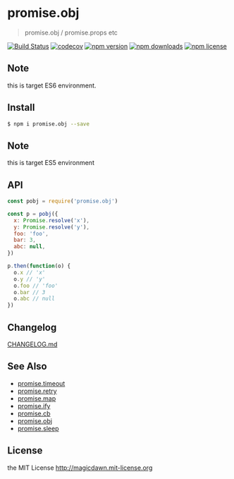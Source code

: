 <!-- template for package readme -->

# promise.obj

> promise.obj / promise.props etc

[![Build Status](https://img.shields.io/travis/magicdawn/promise.x.svg?style=flat-square)](https://travis-ci.org/magicdawn/promise.x)
[![codecov](https://codecov.io/gh/magicdawn/promise.x/branch/master/graph/badge.svg?flag=pobj)](https://codecov.io/gh/magicdawn/promise.x)
[![npm version](https://img.shields.io/npm/v/promise.obj.svg?style=flat-square)](https://www.npmjs.com/package/promise.obj)
[![npm downloads](https://img.shields.io/npm/dm/promise.obj.svg?style=flat-square)](https://www.npmjs.com/package/promise.obj)
[![npm license](https://img.shields.io/npm/l/promise.obj.svg?style=flat-square)](http://magicdawn.mit-license.org)

## Note

this is target ES6 environment.

## Install

```sh
$ npm i promise.obj --save
```

## Note

this is target ES5 environment

## API

```js
const pobj = require('promise.obj')

const p = pobj({
  x: Promise.resolve('x'),
  y: Promise.resolve('y'),
  foo: 'foo',
  bar: 3,
  abc: null,
})

p.then(function(o) {
  o.x // 'x'
  o.y // 'y'
  o.foo // 'foo'
  o.bar // 3
  o.abc // null
})
```

## Changelog

[CHANGELOG.md](CHANGELOG.md)

## See Also

- [promise.timeout](https://github.com/magicdawn/promise.x/promise.timeout)
- [promise.retry](https://github.com/magicdawn/promise.x/promise.retry)
- [promise.map](https://github.com/magicdawn/promise.x/promise.map)
- [promise.ify](https://github.com/magicdawn/promise.x/promise.ify)
- [promise.cb](https://github.com/magicdawn/promise.x/promise.cb)
- [promise.obj](https://github.com/magicdawn/promise.x/promise.obj)
- [promise.sleep](https://github.com/magicdawn/promise.x/promise.sleep)

## License

the MIT License http://magicdawn.mit-license.org
